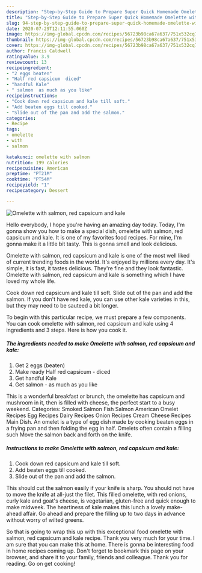 ```yaml
---
description: "Step-by-Step Guide to Prepare Super Quick Homemade Omelette with salmon, red capsicum and kale"
title: "Step-by-Step Guide to Prepare Super Quick Homemade Omelette with salmon, red capsicum and kale"
slug: 94-step-by-step-guide-to-prepare-super-quick-homemade-omelette-with-salmon-red-capsicum-and-kale
date: 2020-07-29T12:11:55.060Z
image: https://img-global.cpcdn.com/recipes/56723b98ca67a637/751x532cq70/omelette-with-salmon-red-capsicum-and-kale-recipe-main-photo.jpg
thumbnail: https://img-global.cpcdn.com/recipes/56723b98ca67a637/751x532cq70/omelette-with-salmon-red-capsicum-and-kale-recipe-main-photo.jpg
cover: https://img-global.cpcdn.com/recipes/56723b98ca67a637/751x532cq70/omelette-with-salmon-red-capsicum-and-kale-recipe-main-photo.jpg
author: Francis Caldwell
ratingvalue: 3.9
reviewcount: 13
recipeingredient:
- "2 eggs beaten"
- "Half red capsicum  diced"
- "handful Kale"
- " salmon  as much as you like"
recipeinstructions:
- "Cook down red capsicum and kale till soft."
- "Add beaten eggs till cooked."
- "Slide out of the pan and add the salmon."
categories:
- Recipe
tags:
- omelette
- with
- salmon

katakunci: omelette with salmon 
nutrition: 199 calories
recipecuisine: American
preptime: "PT21M"
cooktime: "PT54M"
recipeyield: "1"
recipecategory: Dessert

---
```



![Omelette with salmon, red capsicum and kale](https://img-global.cpcdn.com/recipes/56723b98ca67a637/751x532cq70/omelette-with-salmon-red-capsicum-and-kale-recipe-main-photo.jpg)

Hello everybody, I hope you're having an amazing day today. Today, I'm gonna show you how to make a special dish, omelette with salmon, red capsicum and kale. It is one of my favorites food recipes. For mine, I'm gonna make it a little bit tasty. This is gonna smell and look delicious.

Omelette with salmon, red capsicum and kale is one of the most well liked of current trending foods in the world. It's enjoyed by millions every day. It's simple, it is fast, it tastes delicious. They're fine and they look fantastic. Omelette with salmon, red capsicum and kale is something which I have loved my whole life.

Cook down red capsicum and kale till soft. Slide out of the pan and add the salmon. If you don&#39;t have red kale, you can use other kale varieties in this, but they may need to be sauteed a bit longer.


To begin with this particular recipe, we must prepare a few components. You can cook omelette with salmon, red capsicum and kale using 4 ingredients and 3 steps. Here is how you cook it.

<!--inarticleads1-->

##### The ingredients needed to make Omelette with salmon, red capsicum and kale:

1. Get 2 eggs (beaten)
1. Make ready Half red capsicum - diced
1. Get handful Kale
1. Get  salmon - as much as you like


This is a wonderful breakfast or brunch, the omelette has capsicum and mushroom in it, then is filled with cheese, the perfect start to a busy weekend. Categories: Smoked Salmon Fish Salmon American Omelet Recipes Egg Recipes Dairy Recipes Onion Recipes Cream Cheese Recipes Main Dish. An omelet is a type of egg dish made by cooking beaten eggs in a frying pan and then folding the egg in half. Omelets often contain a filling such Move the salmon back and forth on the knife. 

<!--inarticleads2-->

##### Instructions to make Omelette with salmon, red capsicum and kale:

1. Cook down red capsicum and kale till soft.
1. Add beaten eggs till cooked.
1. Slide out of the pan and add the salmon.


This should cut the salmon easily if your knife is sharp. You should not have to move the knife at all-just the filet. This filled omelette, with red onions, curly kale and goat&#39;s cheese, is vegetarian, gluten-free and quick enough to make midweek. The heartiness of kale makes this lunch a lovely make-ahead affair. Go ahead and prepare the filling up to two days in advance without worry of wilted greens. 

So that is going to wrap this up with this exceptional food omelette with salmon, red capsicum and kale recipe. Thank you very much for your time. I am sure that you can make this at home. There is gonna be interesting food in home recipes coming up. Don't forget to bookmark this page on your browser, and share it to your family, friends and colleague. Thank you for reading. Go on get cooking!

